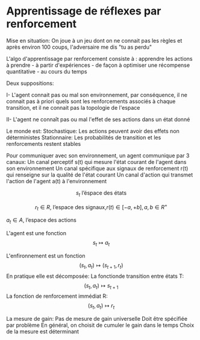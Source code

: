 # Apprentissage de réflexes par renforcement

Mise en situation: On joue à un jeu dont on ne connait pas les règles et après environ 100 coups, l'adversaire me dis "tu as perdu"

L'algo d'apprentissage par renforcement consiste à : 
    apprendre les actions à prendre
        - à partir d'expériences
        - de façon à optimiser une récompense quantitative
        - au cours du temps

Deux suppositions:

I- L'agent connait pas ou mal son environnement, par conséquence, il ne connait pas à priori quels sont les renforcements associés à chaque transition, et il ne connait pas la topologie de l'espace
    
II- L'agent ne connaît pas ou mal l'effet de ses actions dans un état donné

Le monde est:
    Stochastique: Les actions peuvent avoir des effets non déterministes
    Stationnaire: Les probabilités de transition et les renforcements restent stables

Pour communiquer avec son environnement, un agent communique par 3 canaux: 
    Un canal perceptif s(t) qui mesure l'état courant de l'agent dans son environnement
    Un canal spécifique aux signaux de renforcement r(t) qui renseigne sur la qualité de l'état courant
    Un canal d'action qui transmet l'action de l'agent a(t) à l'environnement

$$s_{t} \text{ l'éspace des états} $$

$$r_{t} ∈R \text{, l’espace des signaux,} r(t) ∈ [−a,+b], a,b ∈R^+ $$

$a_{t} ∈A$, l’espace des actions

L'agent est une fonction 
$$s_{t} \mapsto a_{t} $$

L'enfironnement est un fonction
$$(s_{t},a_{t}) \mapsto(s_{t+1},r_{t})$$
En pratique elle est décomposée:
    La fonctionde transition entre états T:
    $$(s_{t},a_{t}) \mapsto s_{t+1}$$
    La fonction de renforcement immédiat R:
    $$(s_{t},a_{t}) \mapsto r_{t}$$

La mesure de gain:
    Pas de mesure de gain universelle
    Doit être spécifiée par problème
    En général, on choisit de cumuler le gain dans le temps
    Choix de la mesure est déterminant

